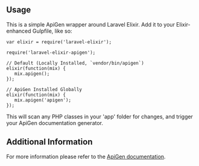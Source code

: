 ## Usage

This is a simple ApiGen wrapper around Laravel Elixir. Add it to your Elixir-enhanced Gulpfile, like so:

```
var elixir = require('laravel-elixir');

require('laravel-elixir-apigen');

// Default (Locally Installed, `vendor/bin/apigen`)
elixir(function(mix) {
   mix.apigen();
});

// ApiGen Installed Globally
elixir(function(mix) {
   mix.apigen('apigen');
});
```

This will scan any PHP classes in your 'app' folder for changes, and trigger your ApiGen documentation generator.

## Additional Information

For more information please refer to the [ApiGen documentation](http://apigen.org/).
